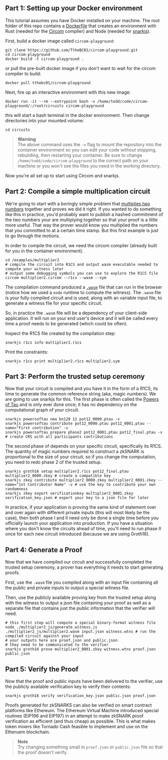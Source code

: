 ## Part 1: Setting up your Docker environment

This tutorial assumes you have Docker installed on your machine. The root folder of this repo contains a [Dockerfile](/Dockerfile)
that creates an environment with Rust (needed for the [Circom](https://github.com/iden3/circom) compiler) and Node (needed for [snarkjs](https://www.npmjs.com/package/snarkjs)). 

First, build a docker image called `circom-playground`:
```
git clone https://github.com/TtheBC01/circom-playground.git
cd circom-playground
docker build -t circom-playground .
```

or pull the pre-built docker image if you don't want to wait for the circom compiler to build:

```
docker pull tthebc01/circom-playground
```

Next, fire up an interactive environment with this new image:
```
docker run -it --rm --entrypoint bash -v /home/todd/code/circom-playground/:/root/circuits circom-playground
```

this will start a bash terminal in the docker environment. Then change directories into your mounted volume:

```
cd circuits
```

> **Warning**<br>
The above command uses the `-v` flag to mount the repository into the container environment so you can edit your code without stopping, rebuilding, then 
restarting your container. Be sure to change `/home/todd/code/circom-playground` to the correct path on your machine or you won't see the files you need 
in the working directory.

Now you're all set up to start using Circom and snarkjs.

## Part 2: Compile a simple multiplication circuit

We're going to start with a boringly simple problem that [multiplies two numbers](/examples/multiplier2/multiplier2.circom) together and proves we did it right. If you wanted to do something like this in practice, you'd probably want to publish a hashed commitment of the two numbers your are multiplying together so that your proof is a little more useful. That way the prover would know you multiplied the numbers that you committed to at a certain time stamp. But this first example is just to go through the motions. 

In order to compile the circuit, we need the circom compiler (already built for you in the container environment). 

```
cd /examples/multiplier2
# compile the circuit into R1CS and output wasm executable needed to compute your witness later
# output some debugging symbols you can use to explore the R1CS file
circom multiplier2.circom --r1cs --wasm --sym 
```

The compilation command produced a [`.wasm`](https://webassembly.org/) file that can run in the browser (notice how we used a `node` runtime to 
compute the witness). The `.wasm` file is your fully compiled circuit and is used, along with an variable input file, to generate a witness file for your 
specific circuit.

So, in practice the `.wasm` file will be a dependency of your client-side application. It will run on your end user's device and it will be called
every time a proof needs to be generated (which could be often). 

Inspect the R1CS file created by the compilation step:

```
snarkjs r1cs info multiplier2.r1cs
```

Print the constraints:

```
snarkjs r1cs print multiplier2.r1cs multiplier2.sym
```

## Part 3: Perform the trusted setup ceremony

Now that your circuit is compiled and you have it in the form of a R1CS, its time to generate the common reference string (aka, magic numbers). We are going to use snarkjs for this. The first phase is often called the [Powers of Tau](https://medium.com/coinmonks/announcing-the-perpetual-powers-of-tau-ceremony-to-benefit-all-zk-snark-projects-c3da86af8377) and is only ever done once; it has no dependency on the computational graph of your circuit. 

```
snarkjs powersoftau new bn128 12 pot12_0000.ptau -v
snarkjs powersoftau contribute pot12_0000.ptau pot12_0001.ptau --name="First contribution" -v
snarkjs powersoftau prepare phase2 pot12_0001.ptau pot12_final.ptau -v # create CRS with all participants contributions
```

The second phase of depends on your specific circuit, specifically its R1CS. The quantity of magic numbers required to construct
a zkSNARK is proportional to the size of your circuit, so if you change the computation, you need to redo phase 2 of the trusted setup. 

```
snarkjs groth16 setup multiplier2.r1cs pot12_final.ptau multiplier2_0000.zkey # create a compatible key
snarkjs zkey contribute multiplier2_0000.zkey multiplier2_0001.zkey --name="1st Contributor Name" -v # use the key to contribute your own randomness
snarkjs zkey export verificationkey multiplier2_0001.zkey verification_key.json # export your key to a json file for later
```

In practice, if your application is proving the same kind of statement over and over again with different private inputs (this will most likely be the case), then both phase I and II need only be done a single time before you officially launch your application into production. If you have a situation
where you don't know the circuits ahead of time, you'll need to run phase II once for each new circuit introduced (because we are using Groth16). 

## Part 4: Generate a Proof

Now that we have compiled our circuit and successfully completed the trusted setup ceremony, a prover has everything it needs to start generating proofs.

First, use the `.wasm` file you compiled along with an input file containing all the public and private inputs to output a special witness file. 

Then, use the publicly available proving key from the trusted setup along with the witness to output a json file containing your proof as well 
as a separate file that contains just the public information that the verifier will need. 

```
# this first step will compute a special binary-format witness file
node ./multiplier2_js/generate_witness.js ./multiplier2_js/multiplier2.wasm input.json witness.wtns # run the compiled circuit against your input
# your outputs here are proof.json and public.json
# they need to be communicated to the verifier 
snarkjs groth16 prove multiplier2_0001.zkey witness.wtns proof.json public.json
```

## Part 5: Verify the Proof

Now that the proof and public inputs have been delivered to the verifier, use the publicly available verification key to verify their contents:

```
snarkjs groth16 verify verification_key.json public.json proof.json
```

Proofs generated for zkSNARKS can also be verified on smart contract platforms like Ethereum. The Ethereum Virtual Machine introduced special routines
(EIP196 and EIP197) in an attempt to make zkSNARK proof verification as efficient (and thus cheap) as possible. This is what makes token mixers like
Tornado Cash feasible to implement and use on the Etheruem blockchain.

> **Note**<br>
Try changing something small in `proof.json` or `public.json` file so that the proof doesn't verify.